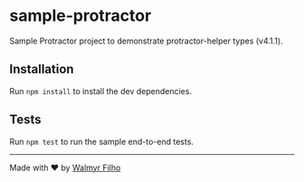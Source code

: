 # sample-protractor
Sample Protractor project to demonstrate protractor-helper types (v4.1.1).

## Installation

Run `npm install` to install the dev dependencies.

## Tests

Run `npm test` to run the sample end-to-end tests.

___

Made with ❤️ by [Walmyr Filho](https://walmyr-filho.com)
